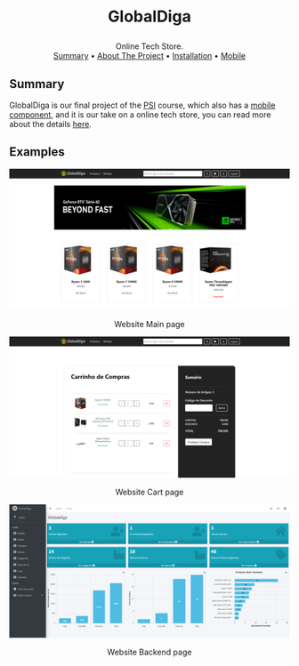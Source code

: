 <!-- Header -->
<div align="center">
<h1>
<p align="center">
  <br>GlobalDiga
</h1>
Online Tech Store.
<br>
<a href="#about-the-project">Summary</a> •
<a href="https://github.com/RFCarreira33/PSI_PLSI_22-23/blob/main/resources/about.md">About The Project</a> •
  <a href="https://github.com/RFCarreira33/PSI_PLSI_22-23/blob/main/resources/installation.md">Installation</a> • <a href="https://github.com/RFCarreira33/PSI_AMSI_22-23">Mobile</a> 
</div>
<!--end Header -->

## Summary

GlobalDiga is our final project of the [PSI](https://www.ipleiria.pt/curso/tesp-de-programacao-de-sistemas-de-informacao/) course, which also has a [mobile component](https://github.com/RFCarreira33/PSI_AMSI_22-23), and it is our take on a online tech store, you can read more about the details [here](https://github.com/RFCarreira33/PSI_PLSI_22-23/blob/main/resources/about.md).

## Examples

![Main Page](resources/imgs/main.png?)

<p align="center">Website Main page</p>

![Cart Page](resources/imgs/cart.png)

<p align="center">Website Cart page</p>

![Backend Page](resources/imgs/backend.png)

<p align="center">Website Backend page</p>
